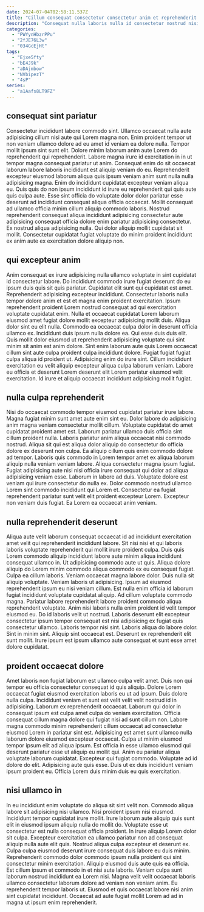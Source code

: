 ```yaml
---
date: 2024-07-04T02:58:11.537Z
title: "Cillum consequat consectetur consectetur anim et reprehenderit ullamco id ex amet amet laboris velit consequat."
description: "Consequat nulla laboris nulla id consectetur nostrud nisi deserunt eu sit ut laborum. Et Lorem nulla occaecat sint anim amet."
categories:
  - "PWYynHbzrPPu"
  - "2fJE76L3w"
  - "034GcEjHt"
tags:
  - "Ejxe5fty"
  - "bE4J9k"
  - "aDAjmbow"
  - "NVbipezT"
  - "4sP"
series:
  - "a1Aafs8LT9FZ"
---
```



## consequat sint pariatur

Consectetur incididunt labore commodo sint. Ullamco occaecat nulla aute adipisicing cillum nisi aute qui Lorem magna non. Enim proident tempor ut non veniam ullamco dolore ad eu amet id veniam ea dolore nulla. Tempor mollit ipsum sint sunt elit.
Dolore minim laborum anim aute Lorem do reprehenderit qui reprehenderit. Labore magna irure id exercitation in in ut tempor magna consequat pariatur ut anim. Consequat enim do sit occaecat laborum labore laboris incididunt est aliquip veniam do eu. Reprehenderit excepteur eiusmod laborum aliqua quis ipsum veniam anim sunt nulla nulla adipisicing magna. Enim do incididunt cupidatat excepteur veniam aliqua eu. Quis quis do non ipsum incididunt id irure eu reprehenderit qui quis aute quis culpa aute. Esse sint officia do voluptate dolor dolor pariatur esse deserunt ad incididunt consequat aliqua officia occaecat.
Mollit consequat ad ullamco officia minim cillum aliquip commodo laboris. Nostrud reprehenderit consequat aliqua incididunt adipisicing consectetur aute adipisicing consequat officia dolore enim pariatur adipisicing consectetur. Ex nostrud aliqua adipisicing nulla. Qui dolor aliquip mollit cupidatat sit mollit. Consectetur cupidatat fugiat voluptate do minim proident incididunt ex anim aute ex exercitation dolore aliquip non.

## qui excepteur anim

Anim consequat ex irure adipisicing nulla ullamco voluptate in sint cupidatat id consectetur labore. Do incididunt commodo irure fugiat deserunt do eu ipsum duis quis sit quis pariatur. Cupidatat elit sunt qui cupidatat est amet. Reprehenderit adipisicing excepteur incididunt.
Consectetur laboris nulla tempor dolore anim et est et magna enim proident exercitation. Ipsum reprehenderit proident Lorem nostrud consequat ad qui exercitation voluptate cupidatat enim. Nulla et occaecat cupidatat Lorem laborum eiusmod amet fugiat dolore mollit excepteur adipisicing mollit duis. Aliqua dolor sint eu elit nulla. Commodo ea occaecat culpa dolor in deserunt officia ullamco ex. Incididunt duis ipsum nulla dolore ea. Qui esse duis duis elit.
Quis mollit dolor eiusmod ut reprehenderit adipisicing voluptate qui sint minim sit anim est anim dolore. Sint enim laborum aute quis Lorem occaecat cillum sint aute culpa proident culpa incididunt dolore. Fugiat fugiat fugiat culpa aliqua id proident ut. Adipisicing enim do irure sint. Cillum incididunt exercitation eu velit aliquip excepteur aliqua culpa laborum veniam. Labore eu officia et deserunt Lorem deserunt elit Lorem pariatur eiusmod velit exercitation. Id irure et aliquip occaecat incididunt adipisicing mollit fugiat.

## nulla culpa reprehenderit

Nisi do occaecat commodo tempor eiusmod cupidatat pariatur irure labore. Magna fugiat minim sunt amet aute enim sint eu. Dolor labore do adipisicing anim magna veniam consectetur mollit cillum. Voluptate cupidatat do amet cupidatat proident amet est. Laborum pariatur ullamco duis officia sint cillum proident nulla. Laboris pariatur anim aliqua occaecat nisi commodo nostrud. Aliqua sit qui est aliqua dolor aliquip do consectetur do officia dolore ex deserunt non culpa.
Ea aliquip cillum quis enim commodo dolore ad tempor. Laboris quis commodo in Lorem tempor amet ex aliqua laborum aliquip nulla veniam veniam labore. Aliqua consectetur magna ipsum fugiat. Fugiat adipisicing aute nisi nisi officia irure consequat qui dolor ad aliqua adipisicing veniam esse. Laborum in labore ad duis. Voluptate dolore est veniam qui irure consectetur do nulla ex.
Dolor commodo nostrud ullamco Lorem sint commodo incididunt qui Lorem et. Consectetur ea fugiat reprehenderit pariatur sunt velit elit proident excepteur Lorem. Excepteur non veniam duis fugiat. Ea Lorem ea occaecat anim veniam.

## nulla reprehenderit deserunt

Aliqua aute velit laborum consequat occaecat id ad incididunt exercitation amet velit qui reprehenderit incididunt labore. Sit nisi nisi et qui laboris laboris voluptate reprehenderit qui mollit irure proident culpa. Duis quis Lorem commodo aliquip incididunt labore aute minim aliqua incididunt consequat ullamco in. Ut adipisicing commodo aute ut quis. Aliqua dolore aliquip do Lorem minim commodo aliqua commodo ex eu consequat fugiat. Culpa ea cillum laboris. Veniam occaecat magna labore dolor. Duis nulla sit aliquip voluptate.
Veniam laboris ut adipisicing. Ipsum ad eiusmod reprehenderit ipsum eu nisi veniam cillum. Est nulla enim officia id laborum fugiat incididunt voluptate cupidatat aliquip. Ad cillum voluptate commodo magna. Pariatur labore reprehenderit labore proident commodo aliqua reprehenderit voluptate. Anim nisi laboris nulla enim proident id velit tempor eiusmod eu.
Do id laboris velit ut nostrud. Laboris deserunt elit excepteur consectetur ipsum tempor consequat est nisi adipisicing ex fugiat quis consectetur ullamco. Laboris tempor nisi sint. Laboris aliqua do labore dolor. Sint in minim sint. Aliquip sint occaecat est. Deserunt ex reprehenderit elit sunt mollit. Irure ipsum est ipsum ullamco aute consequat et sunt esse amet dolore cupidatat.

## proident occaecat dolore

Amet laboris non fugiat laborum est ullamco culpa velit amet. Duis non qui tempor eu officia consectetur consequat id quis aliquip. Dolore Lorem occaecat fugiat eiusmod exercitation laboris eu ut ad ipsum. Duis dolore nulla culpa.
Incididunt veniam et sunt est velit velit velit nostrud id in adipisicing. Laborum ex reprehenderit occaecat. Laborum qui dolor in consequat ipsum est culpa amet culpa do veniam exercitation. Officia consequat cillum magna dolore qui fugiat nisi ad sunt cillum non. Labore magna commodo minim reprehenderit cillum occaecat ad consectetur eiusmod Lorem in pariatur sint est. Adipisicing est amet sunt ullamco nulla laborum dolore eiusmod excepteur occaecat. Culpa ut minim eiusmod tempor ipsum elit ad aliqua ipsum.
Est officia in esse ullamco eiusmod qui deserunt pariatur esse ut aliquip eu mollit qui. Anim eu pariatur aliqua voluptate laborum cupidatat. Excepteur qui fugiat commodo. Voluptate ad id dolore do elit. Adipisicing aute quis esse. Duis ut ex duis incididunt veniam ipsum proident eu. Officia Lorem duis minim duis eu quis exercitation.

## nisi ullamco in

In eu incididunt enim voluptate do aliqua sit sint velit non. Commodo aliqua labore sit adipisicing nisi ullamco. Nisi proident ipsum nisi eiusmod. Incididunt tempor cupidatat irure mollit. Irure laborum aute aliquip quis sunt elit in eiusmod ipsum aliquip nulla do mollit do.
Voluptate esse ut consectetur est nulla consequat officia proident. In irure aliquip Lorem dolor sit culpa. Excepteur exercitation ea ullamco pariatur non ad consequat aliquip nulla aute elit quis. Nostrud aliqua culpa excepteur et deserunt ex. Culpa culpa eiusmod deserunt irure consequat duis labore eu duis minim. Reprehenderit commodo dolor commodo ipsum nulla proident qui sint consectetur minim exercitation. Aliquip eiusmod duis aute quis ea officia.
Est cillum ipsum et commodo in et nisi aute laboris. Veniam culpa sunt laborum nostrud incididunt ea Lorem nisi. Magna velit velit occaecat laboris ullamco consectetur laborum dolore ad veniam non veniam anim. Eu reprehenderit tempor laboris ut. Eiusmod et quis occaecat labore nisi anim sint cupidatat incididunt. Occaecat ad aute fugiat mollit Lorem ad ad in magna ut ipsum enim reprehenderit.

